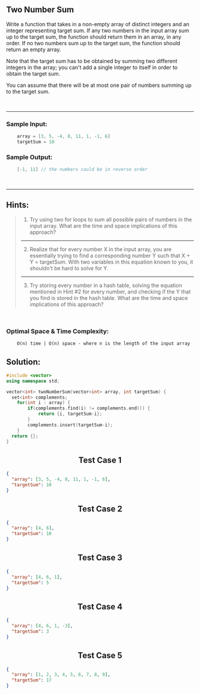 ## Two Number Sum


Write a function that takes in a non-empty array of distinct integers and an integer representing target sum. If any two numbers in the input array sum up to the target sum, the function should return them in an array, in any order. If no two numbers sum up to the target sum, the function should return an empty array.

Note that the target sum has to be obtained by summing two different integers in the array; you can't add a single integer to itself in order to obtain the target sum.

You can assume that there will be at most one pair of numbers summing up to the target sum.

<br/>

---

### Sample Input:

```cpp
    array = [3, 5, -4, 8, 11, 1, -1, 6]
    targetSum = 10
```

### Sample Output:

```cpp
    [-1, 11] // the numbers could be in reverse order
```

<br/>

---

## Hints:

> 1. Try using two for loops to sum all possible pairs of numbers in the input array. What are the time and space implications of this approach?
>
> ---
>
> 2. Realize that for every number X in the input array, you are essentially trying to find a corresponding number Y such that X + Y = targetSum. With two variables in this equation known to you, it shouldn't be hard to solve for Y.
>
> ---
>
> 3. Try storing every number in a hash table, solving the equation mentioned in Hint #2 for every number, and checking if the Y that you find is stored in the hash table. What are the time and space implications of this approach?

<br/>

### Optimal Space & Time Complexity:

```
    O(n) time | O(n) space - where n is the length of the input array
```

## Solution:

```cpp
#include <vector>
using namespace std;

vector<int> twoNumberSum(vector<int> array, int targetSum) {
  set<int> complements;
	for(int i : array) {
		if(complements.find(i) != complements.end()) {
			return {i, targetSum-i};
		}
		complements.insert(targetSum-i);
	}
  return {};
}
```

## <center>Test Case 1</center>

```json
{
  "array": [3, 5, -4, 8, 11, 1, -1, 6],
  "targetSum": 10
}
```

## <center>Test Case 2</center>

```json
{
  "array": [4, 6],
  "targetSum": 10
}
```

## <center>Test Case 3</center>

```json
{
  "array": [4, 6, 1],
  "targetSum": 5
}
```

## <center>Test Case 4</center>

```json
{
  "array": [4, 6, 1, -3],
  "targetSum": 3
}
```

## <center>Test Case 5</center>

```json
{
  "array": [1, 2, 3, 4, 5, 6, 7, 8, 9],
  "targetSum": 17
}
```
